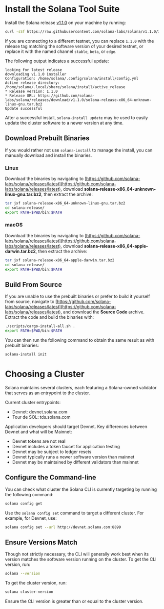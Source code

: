 # Install the Solana Tool Suite

Install the Solana release
[v1.1.0](https://github.com/solana-labs/solana/releases/tag/v1.1.0) on your
machine by running:

```bash
curl -sSf https://raw.githubusercontent.com/solana-labs/solana/v1.1.0/install/solana-install-init.sh | sh -s - 1.1.0
```

If you are connecting to a different testnet, you can replace `1.1.0` with the
release tag matching the software version of your desired testnet, or replace it
with the named channel `stable`, `beta`, or `edge`.

The following output indicates a successful update:

```text
looking for latest release
downloading v1.1.0 installer
Configuration: /home/solana/.config/solana/install/config.yml
Active release directory: /home/solana/.local/share/solana/install/active_release
* Release version: 1.1.0
* Release URL: https://github.com/solana-labs/solana/releases/download/v1.1.0/solana-release-x86_64-unknown-linux-gnu.tar.bz2
Update successful
```

After a successful install, `solana-install update` may be used to easily update
the cluster software to a newer version at any time.

## Download Prebuilt Binaries

If you would rather not use `solana-install` to manage the install, you can
manually download and install the binaries.

### Linux

Download the binaries by navigating to
[https://github.com/solana-labs/solana/releases/latest](https://github.com/solana-labs/solana/releases/latest),
download **solana-release-x86\_64-unknown-linux-gnu.tar.bz2**, then extract the
archive:

```bash
tar jxf solana-release-x86_64-unknown-linux-gnu.tar.bz2
cd solana-release/
export PATH=$PWD/bin:$PATH
```

### macOS

Download the binaries by navigating to
[https://github.com/solana-labs/solana/releases/latest](https://github.com/solana-labs/solana/releases/latest),
download **solana-release-x86\_64-apple-darwin.tar.bz2**, then extract the
archive:

```bash
tar jxf solana-release-x86_64-apple-darwin.tar.bz2
cd solana-release/
export PATH=$PWD/bin:$PATH
```

## Build From Source

If you are unable to use the prebuilt binaries or prefer to build it yourself
from source, navigate to
[https://github.com/solana-labs/solana/releases/latest](https://github.com/solana-labs/solana/releases/latest),
and download the **Source Code** archive. Extract the code and build the
binaries with:

```bash
./scripts/cargo-install-all.sh .
export PATH=$PWD/bin:$PATH
```

You can then run the following command to obtain the same result as with
prebuilt binaries:

```bash
solana-install init
```

# Choosing a Cluster

Solana maintains several clusters, each featuring a Solana-owned validator
that serves as an entrypoint to the cluster.

Current cluster entrypoints:

* Devnet: devnet.solana.com
* Tour de SOL: tds.solana.com

Application developers should target Devnet. Key differences
between Devnet and what will be Mainnet:

* Devnet tokens are not real
* Devnet includes a token faucet for application testing
* Devnet may be subject to ledger resets
* Devnet typically runs a newer software version than mainnet
* Devnet may be maintained by different validators than mainnet

## Configure the Command-line

You can check what cluster the Solana CLI is currently targeting by
running the following command:

```bash
solana config get
```

Use the `solana config set` command to target a different cluster.
For example, for Devnet, use:

```bash
solana config set --url http://devnet.solana.com:8899
```

## Ensure Versions Match

Though not strictly necessary, the CLI will generally work best when its version
matches the software version running on the cluster. To get the CLI version, run:

```bash
solana --version
```

To get the cluster version, run:

```bash
solana cluster-version
```

Ensure the CLI version is greater than or equal to the cluster version.

